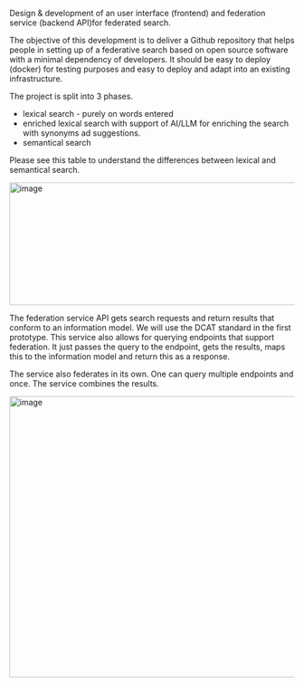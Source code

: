 Design & development of an user interface (frontend) and federation service (backend API)for federated search.

The objective of this development is to deliver a Github repository that helps people in setting up of a federative search based on open source software with a minimal dependency of developers. It should be easy to deploy (docker) for testing purposes and easy to deploy and adapt into an existing infrastructure.

The project is split into 3 phases.

- lexical search - purely on words entered
- enriched lexical search with support of AI/LLM for enriching the search with synonyms ad suggestions.
- semantical search 

Please see this table to understand the differences between lexical and semantical search.

<img width="903" height="217" alt="image" src="https://github.com/user-attachments/assets/2032a868-ef46-4a13-ab49-51af14293c76" />

The federation service API gets search requests and return results that conform to an information model. We will use the DCAT standard in the first prototype. This service also allows for querying endpoints that support federation. It just passes the query to the endpoint, gets the results, maps this to the information model and return this as a response.

The service also federates in its own. One can query multiple endpoints and once. The service combines the results. 

<img width="806" height="497" alt="image" src="https://github.com/user-attachments/assets/ed63ad11-9168-4aec-88e0-8e438b8fcf78" />

